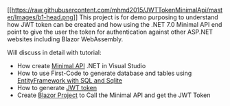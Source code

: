 [[https://raw.githubusercontent.com/mhmd2015/JWTTokenMinimalApi/master/Images/b1-head.png]]
This project is for demo purposing to understand how JWT token can be created and how using the .NET 7.0 Minimal API end point to give the user the token for authentication against other ASP.NET websites including Blazor WebAssembly.

Will discuss in detail with tutorial:

* How create [Minimal API](https://github.com/mhmd2015/JWTTokenMinimalApi/wiki/Generating-JWT-Token-in-Minimal-API-.NET-7) .NET in Visual Studio 
* How to use First-Code to generate database and tables using [EntityFramework with SQL and Sqlite](https://github.com/mhmd2015/JWTTokenMinimalApi/wiki/Create-Database-with-EntityFramework) 
* How to generate [JWT token](https://github.com/mhmd2015/JWTTokenMinimalApi/wiki/Generate-JWT-Token-in-.NET-7)
* Create [Blazor Project](https://github.com/mhmd2015/JWTTokenMinimalApi/wiki/Create-Blazor-Project-To-Consume-the-Minimal-API-Authentication) to Call the Minimal API and get the JWT Token
